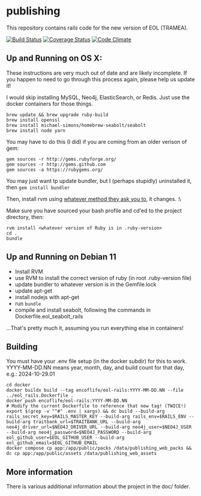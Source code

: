 # publishing
This repository contains rails code for the new version of EOL (TRAMEA).

[![Build Status](https://travis-ci.org/EOL/publishing.svg?branch=master)](https://travis-ci.org/EOL/publishing)
[![Coverage
Status](https://coveralls.io/repos/github/EOL/publishing/badge.svg?branch=master)](https://coveralls.io/github/EOL/publishing?branch=master)
[![Code Climate](https://codeclimate.com/github/EOL/publishing/badges/gpa.svg)](https://codeclimate.com/github/EOL/publishing)

## Up and Running on OS X:

These instructions are very much out of date and are likely incomplete. If you
happen to need to go through this process again, please help us update it!

I would skip installing MySQL, Neo4j, ElasticSearch, or Redis. Just use the docker
containers for those things.

```
brew update && brew upgrade ruby-build
brew install openssl
brew install michael-simons/homebrew-seabolt/seabolt
brew install node yarn
```

You may have to do this (I did) if you are coming from an older verison of gem:

```
gem sources -r http://gems.rubyforge.org/
gem sources -r http://gems.github.com
gem sources -a https://rubygems.org/
```

You may just want tp update bundler, but I (perhaps stupidly) uninstalled it,
then `gem install bundler`

Then, install rvm using [whatever method they ask you to](https://rvm.io/rvm/install),
it changes. :\

Make sure you have sourced your bash profile and cd'ed to the project directory, then:

```
rvm install <whatever version of Ruby is in .ruby-version>
cd .
bundle
```

## Up and Running on Debian 11

* Install RVM
* use RVM to install the correct version of ruby (in root .ruby-version file)
* update bundler to whatever version is in the Gemfile.lock
* update apt-get
* install nodejs with apt-get
* run `bundle`
* compile and install seabolt, following the commands in Dockerfile.eol_seabolt_rails

...That's pretty much it, assuming you run everything else in containers!

## Building

You must have your .env file setup (in the docker subdir) for this to work.
YYYY-MM-DD.NN means year, month, day, and build count for that day, e.g.: 2024-10-29.01


```
cd docker
docker buildx build --tag encoflife/eol-rails:YYYY-MM-DD.NN --file ../eol_rails.Dockerfile .
docker push encoflife/eol-rails:YYYY-MM-DD.NN
# Modify the current Dockerfile to reference that new tag! (TWICE!)
export $(grep -v "^#" .env | xargs) && dc build --build-arg rails_secret_key=$RAILS_MASTER_KEY --build-arg rails_env=$RAILS_ENV --build-arg traitbank_url=$TRAITBANK_URL --build-arg neo4j_driver_url=$NEO4J_DRIVER_URL --build-arg neo4j_user=$NEO4J_USER --build-arg neo4j_password=$NEO4J_PASSWORD --build-arg eol_github_user=$EOL_GITHUB_USER --build-arg eol_github_email=$EOL_GITHUB_EMAIL
docker compose cp app:/app/public/packs /data/publishing_web_packs && dc cp app:/app/public/assets /data/publishing_web_assets
```

## More information

There is various additional information about the project in the doc/ folder.
